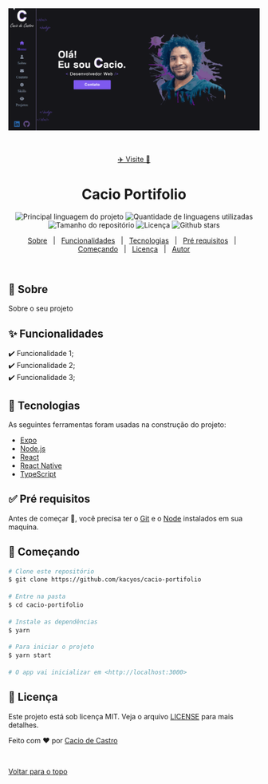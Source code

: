 <div align="center" id="top"> 
  <img src="./video.gif" alt="Cacio Portifolio" />

&#xa0;

<a href="https://www.caciodev.com/"> ✈️ Visite 🚀</a></div>

<h1 align="center">Cacio Portifolio</h1>

<p align="center">
  <img alt="Principal linguagem do projeto" src="https://img.shields.io/github/languages/top/kacyos/cacio-portifolio?color=56BEB8">

  <img alt="Quantidade de linguagens utilizadas" src="https://img.shields.io/github/languages/count/kacyos/cacio-portifolio?color=56BEB8">

  <img alt="Tamanho do repositório" src="https://img.shields.io/github/repo-size/kacyos/cacio-portifolio?color=56BEB8">

  <img alt="Licença" src="https://img.shields.io/github/license/kacyos/cacio-portifolio?color=56BEB8">
   
   <img alt="Github stars" src="https://img.shields.io/github/stars/kacyos/cacio-portifolio?color=56BEB8" />
</p>

<!-- Status -->

<!-- <h4 align="center">
	🚧  Cacio Portifolio 🚀 Em construção...  🚧
</h4>

<hr> -->

<p align="center">
  <a href="#dart-sobre">Sobre</a> &#xa0; | &#xa0; 
  <a href="#sparkles-funcionalidades">Funcionalidades</a> &#xa0; | &#xa0;
  <a href="#rocket-tecnologias">Tecnologias</a> &#xa0; | &#xa0;
  <a href="#white_check_mark-pré-requisitos">Pré requisitos</a> &#xa0; | &#xa0;
  <a href="#checkered_flag-começando">Começando</a> &#xa0; | &#xa0;
  <a href="#memo-licença">Licença</a> &#xa0; | &#xa0;
  <a href="https://github.com/kacyos" target="_blank">Autor</a>
</p>

<br>

## 🎯 Sobre

Sobre o seu projeto

## :sparkles: Funcionalidades

:heavy_check_mark: Funcionalidade 1;\
:heavy_check_mark: Funcionalidade 2;\
:heavy_check_mark: Funcionalidade 3;

## 🚀 Tecnologias

As seguintes ferramentas foram usadas na construção do projeto:

- [Expo](https://expo.io/)
- [Node.js](https://nodejs.org/en/)
- [React](https://pt-br.reactjs.org/)
- [React Native](https://reactnative.dev/)
- [TypeScript](https://www.typescriptlang.org/)

## ✅ Pré requisitos

Antes de começar 🏁, você precisa ter o [Git](https://git-scm.com) e o [Node](https://nodejs.org/en/) instalados em sua maquina.

## 🏁 Começando

```bash
# Clone este repositório
$ git clone https://github.com/kacyos/cacio-portifolio

# Entre na pasta
$ cd cacio-portifolio

# Instale as dependências
$ yarn

# Para iniciar o projeto
$ yarn start

# O app vai inicializar em <http://localhost:3000>
```

## 📝 Licença

Este projeto está sob licença MIT. Veja o arquivo [LICENSE](LICENSE.md) para mais detalhes.

Feito com :heart: por <a href="https://github.com/kacyos" target="_blank">Cacio de Castro</a>

&#xa0;

<a href="#top">Voltar para o topo</a>
